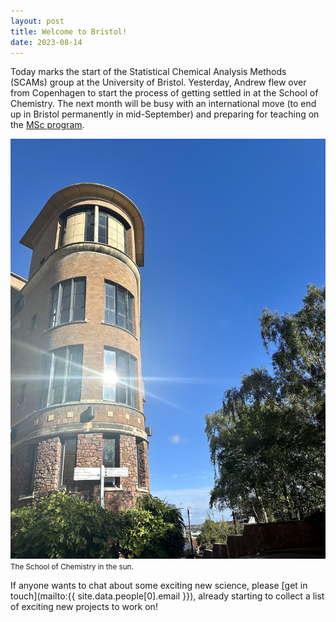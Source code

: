 ```yaml
---
layout: post
title: Welcome to Bristol! 
date: 2023-08-14
---
```


Today marks the start of the Statistical Chemical Analysis Methods (SCAMs) group at the University of Bristol. 
Yesterday, Andrew flew over from Copenhagen to start the process of getting settled in at the School of Chemistry. 
The next month will be busy with an international move (to end up in Bristol permanently in mid-September) and preparing for teaching on the [MSc program](https://www.bristol.ac.uk/study/postgraduate/2023/sci/msc-scientific-computing-with-data-science/). 

![A new image of the School of Chemistry at the University of Bristol in the sun](/assets/img/photo-from-bristol.jpg)
<br>
<small>
    The School of Chemistry in the sun.
</small>

If anyone wants to chat about some exciting new science, please [get in touch](mailto:{{ site.data.people[0].email }}), already starting to collect a list of exciting new projects to work on!
